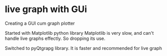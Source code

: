 # live graph with GUi
Creating a GUI cum graph plotter


Started with Matplotlib python library
Matplotlib is very slow, and can't handle live graphs effectly. So dropping its use.

Switched to pyQtgrapg library. It is faster and recommended for live graph
